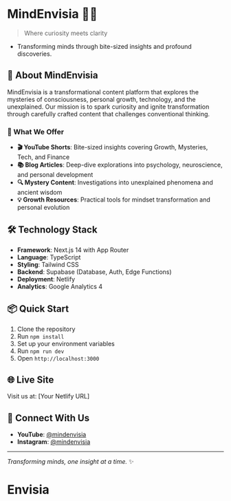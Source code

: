 # MindEnvisia 🧠✨
> Where curiosity meets clarity

- Transforming minds through bite-sized insights and profound discoveries.

## 🚀 About MindEnvisia
MindEnvisia is a transformational content platform that explores the mysteries of consciousness, personal growth, technology, and the unexplained. Our mission is to spark curiosity and ignite transformation through carefully crafted content that challenges conventional thinking.

### 🎯 What We Offer
- **🎬 YouTube Shorts**: Bite-sized insights covering Growth, Mysteries, Tech, and Finance  
- **📚 Blog Articles**: Deep-dive explorations into psychology, neuroscience, and personal development  
- **🔍 Mystery Content**: Investigations into unexplained phenomena and ancient wisdom  
- **💡 Growth Resources**: Practical tools for mindset transformation and personal evolution  

## 🛠️ Technology Stack
- **Framework**: Next.js 14 with App Router  
- **Language**: TypeScript  
- **Styling**: Tailwind CSS  
- **Backend**: Supabase (Database, Auth, Edge Functions)  
- **Deployment**: Netlify  
- **Analytics**: Google Analytics 4  

## 📦 Quick Start
1. Clone the repository  
2. Run `npm install`  
3. Set up your environment variables  
4. Run `npm run dev`  
5. Open `http://localhost:3000`  

## 🌐 Live Site
Visit us at: [Your Netlify URL]  

## 📱 Connect With Us
- **YouTube**: [@mindenvisia](https://youtube.com/@mindenvisia)  
- **Instagram**: [@mindenvisia](https://www.instagram.com/mindenvisia)  

---

*Transforming minds, one insight at a time.* ✨
# Envisia
